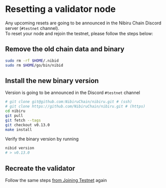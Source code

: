 # Resetting a validator node

Any upcoming resets are going to be announced in the Nibiru Chain Discord server (`#testnet` channel).\
To reset your node and rejoin the testnet, please follow the steps below:

## Remove the old chain data and binary

```bash
sudo rm -rf $HOME/.nibid
sudo rm $HOME/go/bin/nibid
```

## Install the new binary version

Version is going to be announced in the Discord `#testnet` channel

```bash
# git clone git@github.com:NibiruChain/nibiru.git # (ssh)
# git clone https://github.com/NibiruChain/nibiru.git # (https)
cd nibiru
git pull
git fetch --tags
git checkout v0.13.0
make install
```

Verify the binary version by running

```bash
nibid version
# > v0.13.0
```

## Recreate the validator

Follow the same steps [from Joining Testnet](../nodes-and-validators/joining-testnet/) again
